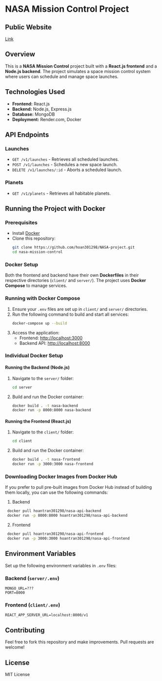 # NASA Mission Control Project

## Public Website

[Link](https://nasa-api-frontend-d41r.onrender.com/)

## Overview
This is a **NASA Mission Control** project built with a **React.js frontend** and a **Node.js backend**. The project simulates a space mission control system where users can schedule and manage space launches.

## Technologies Used
- **Frontend:** React.js
- **Backend:** Node.js, Express.js
- **Database:** MongoDB
- **Deployment:** Render.com, Docker

## API Endpoints
### Launches
- `GET /v1/launches` - Retrieves all scheduled launches.
- `POST /v1/launches` - Schedules a new space launch.
- `DELETE /v1/launches/:id` - Aborts a scheduled launch.

### Planets
- `GET /v1/planets` - Retrieves all habitable planets.

## Running the Project with Docker

### Prerequisites
- Install [Docker](https://www.docker.com/)
- Clone this repository:
  ```sh
  git clone https://github.com/hoan301298/NASA-project.git
  cd nasa-mission-control
  ```

### Docker Setup
Both the frontend and backend have their own **Dockerfiles** in their respective directories (`client/` and `server/`). The project uses **Docker Compose** to manage services.

### Running with Docker Compose
1. Ensure your `.env` files are set up in `client/` and `server/` directories.
2. Run the following command to build and start all services:
   ```sh
   docker-compose up --build
   ```
3. Access the application:
   - Frontend: [http://localhost:3000](http://localhost:3000)
   - Backend API: [http://localhost:8000](http://localhost:8000)

### Individual Docker Setup
#### Running the Backend (Node.js)
1. Navigate to the `server/` folder:
   ```sh
   cd server
   ```
2. Build and run the Docker container:
   ```sh
   docker build . -t nasa-backend 
   docker run -p 8000:8000 nasa-backend
   ```

#### Running the Frontend (React.js)
1. Navigate to the `client/` folder:
   ```sh
   cd client
   ```
2. Build and run the Docker container:
   ```sh
   docker build . -t nasa-frontend
   docker run -p 3000:3000 nasa-frontend
   ```

### Downloading Docker Images from Docker Hub
If you prefer to pull pre-built images from Docker Hub instead of building them locally, you can use the following commands:

1. Backend
```sh
 docker pull hoantran301298/nasa-api-backend
 docker run -p 8000:8000 hoantran301298/nasa-api-backend
```

2. Frontend
```sh
 docker pull hoantran301298/nasa-api-frontend
 docker run -p 3000:3000 hoantran301298/nasa-api-frontend
```

## Environment Variables
Set up the following environment variables in `.env` files:
### Backend (`server/.env`)
```
MONGO_URL=???
PORT=8000
```

### Frontend (`client/.env`)
```
REACT_APP_SERVER_URL=localhost:8000/v1
```

## Contributing
Feel free to fork this repository and make improvements. Pull requests are welcome!

## License
MIT License


